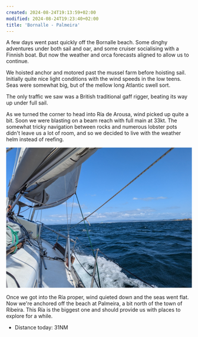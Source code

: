 ```yaml
---
created: 2024-08-24T19:13:59+02:00
modified: 2024-08-24T19:23:40+02:00
title: 'Bornalle - Palmeira'
---
```


A few days went past quickly off the Bornalle beach. Some dinghy adventures under both sail and oar, and some cruiser socialising with a Finnish boat. But now the weather and orca forecasts aligned to allow us to continue.

We hoisted anchor and motored past the mussel farm before hoisting sail. Initially quite nice light conditions with the wind speeds in the low teens.
Seas were somewhat big, but of the mellow long Atlantic swell sort.

The only traffic we saw was a British traditional gaff rigger, beating its way up under full sail.

As we turned the corner to head into Ría de Arousa, wind picked up quite a bit. Soon we were blasting on a beam reach with full main at 33kt. The somewhat tricky navigation between rocks and numerous lobster pots didn't leave us a lot of room, and so we decided to live with the weather helm instead of reefing.

![Image](../2024/417d36fef58da44947ccc612cbc14c4c.jpg) 

Once we got into the Ría proper, wind quieted down and the seas went flat. Now we're anchored off the beach at Palmeira, a bit north of the town of Ribeira. This Ría is the biggest one  and should provide us with places to explore for a while.

* Distance today: 31NM
